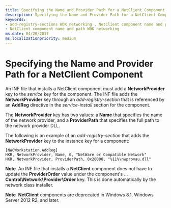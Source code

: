 ```yaml
---
title: Specifying the Name and Provider Path for a NetClient Component
description: Specifying the Name and Provider Path for a NetClient Component
keywords:
- add-registry-sections WDK networking , NetClient component name and path
- NetClient component name and path WDK networking
ms.date: 04/20/2017
ms.localizationpriority: medium
---
```


# Specifying the Name and Provider Path for a NetClient Component





An INF file that installs a NetClient component must add a **NetworkProvider** key to the *service* key for the component. The INF file adds the **NetworkProvider** key through an *add-registry-section* that is referenced by an **AddReg** directive in the *service-install* section for the component.

The **NetworkProvider** key has two values: a **Name** that specifies the name of the network provider, and a **ProviderPath** that specifies the full path to the network provider DLL.

The following is an example of an *add-registry-section* that adds the **NetworkProvider** key to the instance key for a component:

```INF
[NWCWorkstation.AddReg]
HKR, NetworkProvider, Name, 0, "NetWare or Compatible Network"
HKR, NetworkProvider, ProviderPath, 0x20000, "%11%\nwprovau.dll"
```

**Note**  An INF file that installs a **NetClient** component does not have to update the **ProviderOrder** value under the component's ... **Control\\Network\\Provider\\Order** key. This is done automatically by the network class installer.

 

**Note**  **NetClient** components are deprecated in Windows 8.1, Windows Server 2012 R2, and later.

 

 

 





